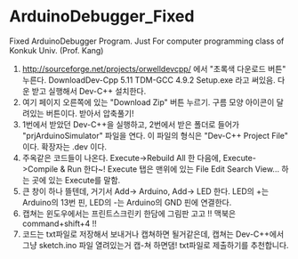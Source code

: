 # ArduinoDebugger_Fixed
Fixed ArduinoDebugger Program. Just For computer programming class of Konkuk Univ. (Prof. Kang)

1. http://sourceforge.net/projects/orwelldevcpp/ 에서 "초록색 다운로드 버튼" 누른다. DownloadDev-Cpp 5.11 TDM-GCC 4.9.2 Setup.exe 라고 써있음. 다운 받고 실행해서 Dev-C++ 설치한다.
2. 여기 페이지 오른쪽에 있는 "Download Zip" 버튼 누르기. 구름 모양 아이콘이 달려있는 버튼이다. 받아서 압축풀기!
3. 1번에서 받았던 Dev-C++을 실행하고, 2번에서 받은 폴더로 들어가 "prjArduinoSimulator" 파일을 연다. 이 파일의 형식은 "Dev-C++ Project File" 이다. 확장자는 .dev 이다.
4. 주옥같은 코드들이 나온다. Execute->Rebuild All 한 다음에, Execute->Compile & Run 한다~! Execute 탭은 맨위에 있는 File Edit Search View... 하는 곳에 있는 Execute를 말함.
5. 큰 창이 하나 뜰텐데, 거기서 Add-> Arduino, Add-> LED 한다. LED의 +는 Arduino의 13번 핀, LED의 -는 Arduino의 GND 핀에 연결한다.
6. 캡쳐는 윈도우에서는 프린트스크린키 한담에 그림판 고고 !! 맥북은 command+shift+4 !!
7. 코드는 txt파일로 저장해서 보내거나 캡쳐하면 될거같은데, 캡쳐는 Dev-C++에서 그냥 sketch.ino 파일 열려있는거 캡-쳐 하면댐! txt파일로 제출하기를 추천합니다.
